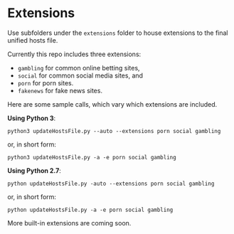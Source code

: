 # Extensions

Use subfolders under the `extensions` folder to house extensions to the final unified hosts file.

Currently this repo includes three extensions: 

* `gambling` for common online betting sites,  
* `social` for common social media sites, and 
* `porn` for porn sites.  
* `fakenews` for fake news sites. 


Here are some sample calls, which vary which extensions are included.

**Using Python 3**:

    python3 updateHostsFile.py --auto --extensions porn social gambling

or, in short form:

    python3 updateHostsFile.py -a -e porn social gambling



**Using Python 2.7**:

    python updateHostsFile.py -auto --extensions porn social gambling

or, in short form:

    python updateHostsFile.py -a -e porn social gambling


More built-in extensions are coming soon.
